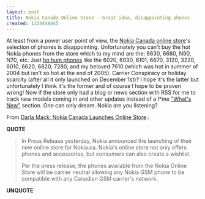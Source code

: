 ```yaml
---
layout: post
title: Nokia Canada Online Store - Great idea, disappointing phones
created: 1134448445
---
```

<p>At least from a power user point of view, the <a href="http://store.nokia.ca/">Nokia Canada online store</a>'s selection of phones is disappointing. Unfortunately you can't buy the hot Nokia phones from the store which to my mind are the: 6630, 6680, N90, N70, etc. Just <a href="http://store.nokia.ca/home.php?cat=248">ho hum phones</a> like the 6020, 6030, 6101, 6670, 3120, 3220, 6010, 6620, 6820, 7280, and my beloved 7610 (which was hot in summer of 2004 but isn't so hot at the end of 2005). Carrier Conspiracy or holiday scarcity (after all it only launched on December 1st)? I hope it's the latter but unfortunately I think it's the former and of course I hope to be proven wrong! Now if the store only had a blog or news section with RSS for me to track new models coming in and other updates instead of a l*me <a href="http://store.nokia.ca/home.php?cat=258">"What's New"</a> section. One can only dream. Nokia are you listening?
</p>
<p>From <a href="http://darlamack.blogs.com/darlamack/2005/12/nokia_canada_la.html">Darla Mack: Nokia Canada Launches Online Store</a>.:</p>
<p><b>QUOTE</b></p><blockquote><p>In Press Release yesterday, Nokia announced the launching of their new online store for Nokia.ca.  Nokia's online store not only offers phones and accessories, but consumers can also create a wishlist. 
</p>
<p>Per the press release, the phones available from the Nokia Online Store will be carrier neutral allowing any Nokia GSM phone to be compatible with any Canadian GSM carrier's network.</p></blockquote><p><b>UNQUOTE</b></p>

